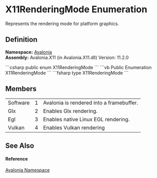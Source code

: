 # X11RenderingMode Enumeration


Represents the rendering mode for platform graphics.



## Definition
**Namespace:** <a href="N_Avalonia">Avalonia</a>  
**Assembly:** Avalonia.X11 (in Avalonia.X11.dll) Version: 11.2.0

<Tabs groupId="api-code-preview">
<TabItem value="csharp" label="C#">
```csharp
public enum X11RenderingMode
```
</TabItem>
<TabItem value="vb" label="VB">
```vb
Public Enumeration X11RenderingMode
```
</TabItem>
<TabItem value="fsharp" label="F#">
```fsharp
type X11RenderingMode
```
</TabItem>
</Tabs>



## Members
<table>
<tr>
<td>Software</td>
<td>1</td>
<td>Avalonia is rendered into a framebuffer.</td>
</tr>
<tr>
<td>Glx</td>
<td>2</td>
<td>Enables Glx rendering.</td>
</tr>
<tr>
<td>Egl</td>
<td>3</td>
<td>Enables native Linux EGL rendering.</td>
</tr>
<tr>
<td>Vulkan</td>
<td>4</td>
<td>Enables Vulkan rendering</td>
</tr>
</table>

## See Also


#### Reference
<a href="N_Avalonia">Avalonia Namespace</a>  

